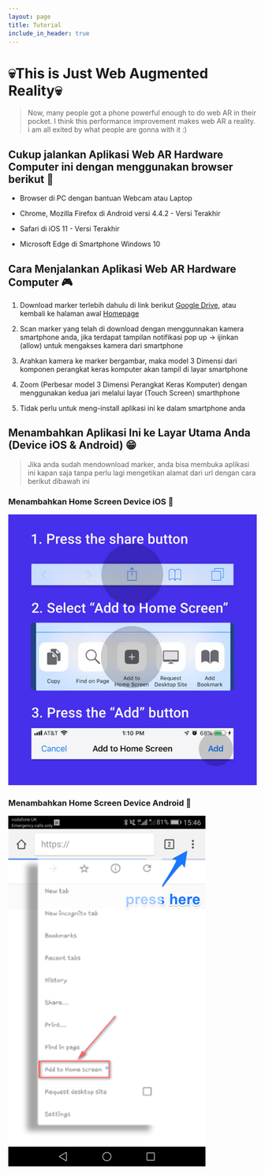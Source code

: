 ```yaml
---
layout: page
title: Tutorial
include_in_header: true
---
```


# 💀**This is Just Web Augmented Reality**💀

> Now, many people got a phone powerful enough to do web AR in their pocket. I think this performance improvement makes web AR a reality. i am all exited by what people are gonna with it :)

## Cukup jalankan Aplikasi Web AR Hardware Computer ini dengan menggunakan browser berikut 🤭

 - Browser di PC dengan bantuan Webcam atau Laptop

 - Chrome, Mozilla Firefox di Android versi 4.4.2 - Versi Terakhir

 - Safari di iOS 11 - Versi Terakhir

 - Microsoft Edge di Smartphone Windows 10

## Cara Menjalankan Aplikasi Web AR Hardware Computer 🎮

1. Download marker terlebih dahulu di link berikut [Google Drive](https://), atau kembali ke halaman awal [Homepage](https://)

2. Scan marker yang telah di download dengan menggunnakan kamera smartphone anda, jika terdapat tampilan notifikasi pop up -> ijinkan (allow) untuk mengakses kamera dari smartphone

3. Arahkan kamera ke marker bergambar, maka model 3 Dimensi dari komponen perangkat keras komputer akan tampil di layar smartphone

4. Zoom (Perbesar model 3 Dimensi Perangkat Keras Komputer) dengan menggunakan kedua jari melalui layar (Touch Screen) smarthphone

5. Tidak perlu untuk meng-install aplikasi ini ke dalam smartphone anda   

## Menambahkan Aplikasi Ini ke Layar Utama Anda (Device iOS & Android) 😁

  > Jika anda sudah mendownload marker, anda bisa membuka aplikasi ini kapan saja tanpa perlu lagi mengetikan alamat dari url dengan cara berikut dibawah ini 

### Menambahkan Home Screen Device iOS 📌

![](/assets/homescren.jpg)

### Menambahkan Home Screen Device Android 📌

![](/assets/android.png)


